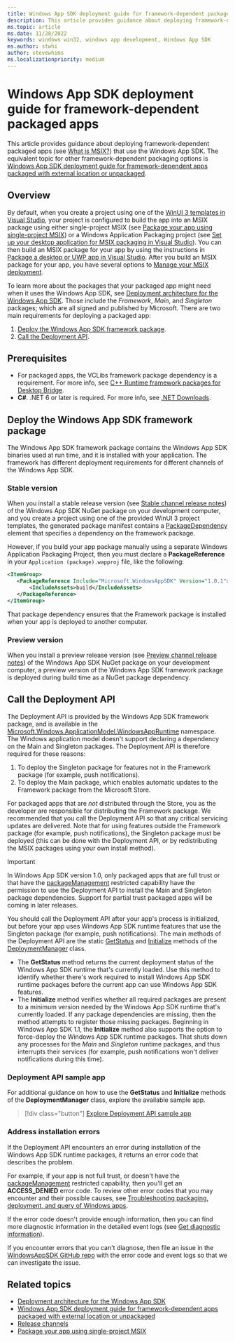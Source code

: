 ```yaml
---
title: Windows App SDK deployment guide for framework-dependent packaged apps
description: This article provides guidance about deploying framework-dependent packaged apps (see [What is MSIX?](/windows/msix/overview)) that use the Windows App SDK.
ms.topic: article
ms.date: 11/28/2022
keywords: windows win32, windows app development, Windows App SDK 
ms.author: stwhi
author: stevewhims
ms.localizationpriority: medium
---
```


# Windows App SDK deployment guide for framework-dependent packaged apps

This article provides guidance about deploying framework-dependent packaged apps (see [What is MSIX?](/windows/msix/overview)) that use the Windows App SDK. The equivalent topic for other framework-dependent packaging options is [Windows App SDK deployment guide for framework-dependent apps packaged with external location or unpackaged](deploy-unpackaged-apps.md).

## Overview

By default, when you create a project using one of the [WinUI 3 templates in Visual Studio](..\winui\winui3\winui-project-templates-in-visual-studio.md), your project is configured to build the app into an MSIX package using either single-project MSIX (see [Package your app using single-project MSIX](./single-project-msix.md)) or a Windows Application Packaging project (see [Set up your desktop application for MSIX packaging in Visual Studio](/windows/msix/desktop/desktop-to-uwp-packaging-dot-net)). You can then build an MSIX package for your app by using the instructions in [Package a desktop or UWP app in Visual Studio](/windows/msix/package/packaging-uwp-apps). After you build an MSIX package for your app, you have several options to [Manage your MSIX deployment](/windows/msix/desktop/managing-your-msix-deployment-overview).

To learn more about the packages that your packaged app might need when it uses the Windows App SDK, see [Deployment architecture for the Windows App SDK](deployment-architecture.md). Those include the *Framework*, *Main*, and *Singleton* packages; which are all signed and published by Microsoft. There are two main requirements for deploying a packaged app:

1. [Deploy the Windows App SDK framework package](#deploy-the-windows-app-sdk-framework-package).
2. [Call the Deployment API](#call-the-deployment-api).

## Prerequisites

* For packaged apps, the VCLibs framework package dependency is a requirement. For more info, see [C++ Runtime framework packages for Desktop Bridge](/troubleshoot/cpp/c-runtime-packages-desktop-bridge).
* **C#**. .NET 6 or later is required. For more info, see [.NET Downloads](https://dotnet.microsoft.com/download/dotnet/).

## Deploy the Windows App SDK framework package

The Windows App SDK framework package contains the Windows App SDK binaries used at run time, and it is installed with your application. The framework has different deployment requirements for different channels of the Windows App SDK.

### Stable version

When you install a stable release version (see [Stable channel release notes](stable-channel.md)) of the Windows App SDK NuGet package on your development computer, and you create a project using one of the provided WinUI 3 project templates, the generated package manifest contains a [PackageDependency](/uwp/schemas/appxpackage/uapmanifestschema/element-packagedependency) element that specifies a dependency on the framework package.

However, if you build your app package manually using a separate Windows Application Packaging Project, then you must declare a **PackageReference** in your `Application (package).wapproj` file, like the following:

 ```xml
<ItemGroup>
    <PackageReference Include="Microsoft.WindowsAppSDK" Version="1.0.1">
        <IncludeAssets>build</IncludeAssets>
    </PackageReference>
</ItemGroup>
```

That package dependency ensures that the Framework package is installed when your app is deployed to another computer.

### Preview version

When you install a preview release version (see [Preview channel release notes](preview-channel.md)) of the Windows App SDK NuGet package on your development computer, a preview version of the Windows App SDK framework package is deployed during build time as a NuGet package dependency.

## Call the Deployment API

The Deployment API is provided by the Windows App SDK framework package, and is available in the [Microsoft.Windows.ApplicationModel.WindowsAppRuntime](/windows/windows-app-sdk/api/winrt/microsoft.windows.applicationmodel.windowsappruntime) namespace. The Windows application model doesn't support declaring a dependency on the Main and Singleton packages. The Deployment API is therefore required for these reasons:

1. To deploy the Singleton package for features not in the Framework package (for example, push notifications).
2. To deploy the Main package, which enables automatic updates to the Framework package from the Microsoft Store.

For packaged apps that are *not* distributed through the Store, you as the developer are responsible for distributing the Framework package. We recommended that you call the Deployment API so that any critical servicing updates are delivered. Note that for using features outside the Framework package (for example, push notifications), the Singleton package must be deployed (this can be done with the Deployment API, or by redistributing the MSIX packages using your own install method).

> [!IMPORTANT]
> In Windows App SDK version 1.0, only packaged apps that are full trust or that have the [packageManagement](/windows/uwp/packaging/app-capability-declarations) restricted capability have the permission to use the Deployment API to install the Main and Singleton package dependencies. Support for partial trust packaged apps will be coming in later releases. 

You should call the Deployment API after your app's process is initialized, but before your app uses Windows App SDK runtime features that use the Singleton package (for example, push notifications). The main methods of the Deployment API are the static [GetStatus](/windows/windows-app-sdk/api/winrt/microsoft.windows.applicationmodel.windowsappruntime.deploymentmanager.getstatus) and [Initialize](/windows/windows-app-sdk/api/winrt/microsoft.windows.applicationmodel.windowsappruntime.deploymentmanager.initialize) methods of the [DeploymentManager](/windows/windows-app-sdk/api/winrt/microsoft.windows.applicationmodel.windowsappruntime.deploymentmanager) class.

* The **GetStatus** method returns the current deployment status of the Windows App SDK runtime that's currently loaded. Use this method to identify whether there's work required to install Windows App SDK runtime packages before the current app can use Windows App SDK features.
* The **Initialize** method verifies whether all required packages are present to a minimum version needed by the Windows App SDK runtime that's currently loaded. If any package dependencies are missing, then the method attempts to register those missing packages. Beginning in Windows App SDK 1.1, the **Initialize** method also supports the option to force-deploy the Windows App SDK runtime packages. That shuts down any processes for the *Main* and *Singleton* runtime packages, and thus interrupts their services (for example, push notifications won't deliver notifications during this time).

### Deployment API sample app

For additional guidance on how to use the **GetStatus** and **Initialize** methods of the **DeploymentManager** class, explore the available sample app. 

> [!div class="button"]
> [Explore Deployment API sample app](https://github.com/microsoft/WindowsAppSDK-Samples/tree/main/Samples/DeploymentManager)

### Address installation errors

If the Deployment API encounters an error during installation of the Windows App SDK runtime packages, it returns an error code that describes the problem. 

For example, if your app is not full trust, or doesn't have the [packageManagement](/windows/uwp/packaging/app-capability-declarations) restricted capability, then you'll get an **ACCESS_DENIED** error code. To review other error codes that you may encounter and their possible causes, see [Troubleshooting packaging, deployment, and query of Windows apps](/windows/win32/appxpkg/troubleshooting#common-error-codes).

If the error code doesn't provide enough information, then you can find more diagnostic information in the detailed event logs (see [Get diagnostic information](/windows/win32/appxpkg/troubleshooting#get-diagnostic-information)).

If you encounter errors that you can't diagnose, then file an issue in the [WindowsAppSDK GitHub repo](https://github.com/microsoft/WindowsAppSDK/issues) with the error code and event logs so that we can investigate the issue.

## Related topics

* [Deployment architecture for the Windows App SDK](deployment-architecture.md)
* [Windows App SDK deployment guide for framework-dependent apps packaged with external location or unpackaged](deploy-unpackaged-apps.md)
* [Release channels](release-channels.md)
* [Package your app using single-project MSIX](./single-project-msix.md)
